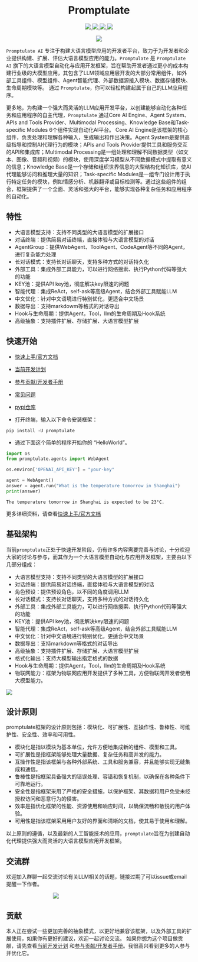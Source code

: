 <h1 align="center">
    Promptulate
</h1>

<p align="center">
    <a target="_blank" href="">
        <img src="https://img.shields.io/github/license/Undertone0809/promptulate.svg?style=flat-square" />
    </a>
    <a target="_blank" href=''>
        <img src="https://img.shields.io/github/release/Undertone0809/promptulate/all.svg?style=flat-square"/>
    </a>
    <a target="_blank" href=''>
        <img src="https://bestpractices.coreinfrastructure.org/projects/3018/badge"/>
   </a>
    <a target="_blank" href=''>
        <img src="https://static.pepy.tech/personalized-badge/promptulate?period=month&units=international_system&left_color=grey&right_color=blue&left_text=Downloads/Week"/>
    </a>
</p>

<p align="center">
  <img src="https://zeeland-bucket.oss-cn-beijing.aliyuncs.com/images/promptulate_logo_new.png"/>
</p>

`Promptulate AI` 专注于构建大语言模型应用的开发者平台，致力于为开发者和企业提供构建、扩展、评估大语言模型应用的能力。`Promptulate` 是 `Promptulate AI` 旗下的大语言模型自动化与应用开发框架，旨在帮助开发者通过更小的成本构建行业级的大模型应用，其包含了LLM领域应用层开发的大部分常用组件，如外部工具组件、模型组件、Agent智能代理、外部数据源接入模块、数据存储模块、生命周期模块等。 通过 `Promptulate`，你可以轻松构建起属于自己的LLM应用程序。

更多地，为构建一个强大而灵活的LLM应用开发平台，以创建能够自动化各种任务和应用程序的自主代理，`Promptulate` 通过Core
AI Engine、Agent System、APIs and Tools Provider、Multimodal Processing、Knowledge Base和Task-specific Modules
6个组件实现自动化AI平台。 Core AI Engine是该框架的核心组件，负责处理和理解各种输入，生成输出和作出决策。Agent
System是提供高级指导和控制AI代理行为的模块；APIs and Tools Provider提供工具和服务交互的API和集成库；Multimodal
Processing是一组处理和理解不同数据类型（如文本、图像、音频和视频）的模块，使用深度学习模型从不同数据模式中提取有意义的信息；Knowledge
Base是一个存储和组织世界信息的大型结构化知识库，使AI代理能够访问和推理大量的知识；Task-specific
Modules是一组专门设计用于执行特定任务的模块，例如情感分析、机器翻译或目标检测等。通过这些组件的组合，框架提供了一个全面、灵活和强大的平台，能够实现各种复杂任务和应用程序的自动化。

## 特性

- 大语言模型支持：支持不同类型的大语言模型的扩展接口
- 对话终端：提供简易对话终端，直接体验与大语言模型的对话
- AgentGroup：提供WebAgent、ToolAgent、CodeAgent等不同的Agent，进行复杂能力处理
- 长对话模式：支持长对话聊天，支持多种方式的对话持久化
- 外部工具：集成外部工具能力，可以进行网络搜索、执行Python代码等强大的功能
- KEY池：提供API key池，彻底解决key限速的问题
- 智能代理：集成ReAct，self-ask等高级Agent，结合外部工具赋能LLM
- 中文优化：针对中文语境进行特别优化，更适合中文场景
- 数据导出：支持markdowm等格式的对话导出
- Hook与生命周期：提供Agent，Tool，llm的生命周期及Hook系统
- 高级抽象：支持插件扩展、存储扩展、大语言模型扩展

## 快速开始

- [快速上手/官方文档](https://undertone0809.github.io/promptulate/#/)
- [当前开发计划](https://undertone0809.github.io/promptulate/#/other/plan)
- [参与贡献/开发者手册](https://undertone0809.github.io/promptulate/#/other/contribution)
- [常见问题](https://undertone0809.github.io/promptulate/#/other/fqa)
- [pypi仓库](https://pypi.org/project/promptulate/)


- 打开终端，输入以下命令安装框架：

```shell script
pip install -U promptulate  
```

- 通过下面这个简单的程序开始你的 “HelloWorld”。

```python
import os
from promptulate.agents import WebAgent

os.environ['OPENAI_API_KEY'] = "your-key"

agent = WebAgent()
answer = agent.run("What is the temperature tomorrow in Shanghai")
print(answer)
```

```
The temperature tomorrow in Shanghai is expected to be 23°C.
```

更多详细资料，请查看[快速上手/官方文档](https://undertone0809.github.io/promptulate/#/)

## 基础架构

当前`promptulate`正处于快速开发阶段，仍有许多内容需要完善与讨论，十分欢迎大家的讨论与参与，而其作为一个大语言模型自动化与应用开发框架，主要由以下几部分组成：

- 大语言模型支持：支持不同类型的大语言模型的扩展接口
- 对话终端：提供简易对话终端，直接体验与大语言模型的对话
- 角色预设：提供预设角色，以不同的角度调用LLM
- 长对话模式：支持长对话聊天，支持多种方式的对话持久化
- 外部工具：集成外部工具能力，可以进行网络搜索、执行Python代码等强大的功能
- KEY池：提供API key池，彻底解决key限速的问题
- 智能代理：集成ReAct，self-ask等高级Agent，结合外部工具赋能LLM
- 中文优化：针对中文语境进行特别优化，更适合中文场景
- 数据导出：支持markdown等格式的对话导出
- 高级抽象：支持插件扩展、存储扩展、大语言模型扩展
- 格式化输出：支持大模型输出指定格式的数据
- Hook与生命周期：提供Agent，Tool，llm的生命周期及Hook系统
- 物联网能力：框架为物联网应用开发提供了多种工具，方便物联网开发者使用大模型能力。


<img src="https://zeeland-bucket.oss-cn-beijing.aliyuncs.com/images/20230704180202.png"/>

## 设计原则

promptulate框架的设计原则包括：模块化、可扩展性、互操作性、鲁棒性、可维护性、安全性、效率和可用性。

- 模块化是指以模块为基本单位，允许方便地集成新的组件、模型和工具。
- 可扩展性是指框架能够处理大量数据、复杂任务和高并发的能力。
- 互操作性是指该框架与各种外部系统、工具和服务兼容，并且能够实现无缝集成和通信。
- 鲁棒性是指框架具备强大的错误处理、容错和恢复机制，以确保在各种条件下可靠地运行。
- 安全性是指框架采用了严格的安全措施，以保护框架、其数据和用户免受未经授权访问和恶意行为的侵害。
- 效率是指优化框架的性能、资源使用和响应时间，以确保流畅和敏锐的用户体验。
- 可用性是指该框架采用用户友好的界面和清晰的文档，使其易于使用和理解。

以上原则的遵循，以及最新的人工智能技术的应用，`promptulate`旨在为创建自动化代理提供强大而灵活的大语言模型应用开发框架。

## 交流群

欢迎加入群聊一起交流讨论有关LLM相关的话题，链接过期了可以issue或email提醒一下作者。

<div style="width: 250px;margin: 0 auto;">
    <img src="https://zeeland-bucket.oss-cn-beijing.aliyuncs.com/images/20231105165950.png"/>
</div>


## 贡献

本人正在尝试一些更加完善的抽象模式，以更好地兼容该框架，以及外部工具的扩展使用，如果你有更好的建议，欢迎一起讨论交流。
如果你想为这个项目做贡献，请先查看[当前开发计划](https://undertone0809.github.io/promptulate/#/other/plan)
和[参与贡献/开发者手册](https://undertone0809.github.io/promptulate/#/other/contribution)。我很高兴看到更多的人参与并优化它。
